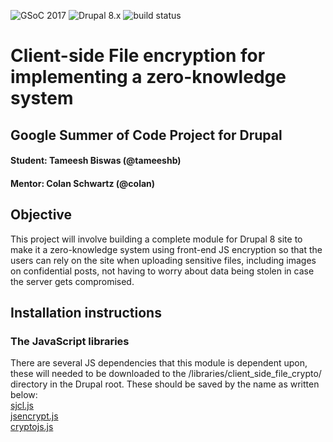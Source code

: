 ![GSoC 2017](https://img.shields.io/badge/GSoC-2017-red.svg)
![Drupal 8.x](https://img.shields.io/badge/Drupal-8.x-blue.svg) 
![build status](https://gitlab.com/tameeshb/client-side-file-encrypt-gsoc/badges/8.x-1.x/build.svg)
# Client-side File encryption for implementing a zero-knowledge system  
## Google Summer of Code Project for Drupal  
#### Student: Tameesh Biswas (@tameeshb)  
#### Mentor: Colan Schwartz (@colan)  
  
## Objective  
    
This project will involve building a complete module for Drupal 8 site to make
 it a zero-knowledge system using
 front-end JS encryption so that the users can rely on the site when uploading 
 sensitive files, including images 
 on confidential posts, not having to worry about data being stolen in case the
  server gets compromised.

## Installation instructions

### The JavaScript libraries 

There are several JS dependencies that this module is dependent upon, these will needed to be downloaded to the /libraries/client_side_file_crypto/ directory in the Drupal root. These should be saved by the name as written below:  
[sjcl.js](http://bitwiseshiftleft.github.io/sjcl/sjcl.js)  
[jsencrypt.js](http://travistidwell.com/jsencrypt/bin/jsencrypt.js)  
[cryptojs.js](https://github.com/brix/crypto-js/blob/develop/src/aes.js)  
